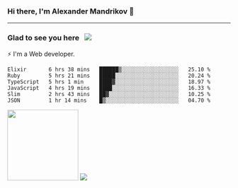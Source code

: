 ### Hi there, I'm Alexander Mandrikov 👋

- - -

### Glad to see you here &nbsp; ![](https://komarev.com/ghpvc/?username=nunsez&color=blue&label=visitors)

⚡ I'm a Web developer.

<!--✨ My GitHub <a href="https://nunsez.github.io/" target="_blank">resume link</a>-->

<!--
**nunsez/nunsez** is a ✨ _special_ ✨ repository because its `README.md` (this file) appears on your GitHub profile.

Here are some ideas to get you started:

- 🔭 I’m currently working on ...
- 🌱 I’m currently learning ...
- 👯 I’m looking to collaborate on ...
- 🤔 I’m looking for help with ...
- 💬 Ask me about ...
- 📫 How to reach me: ...
- 😄 Pronouns: ...
- ⚡ Fun fact: ...
-->


<!--START_SECTION:waka-->

```text
Elixir       6 hrs 38 mins   ██████▒░░░░░░░░░░░░░░░░░░   25.10 %
Ruby         5 hrs 21 mins   █████░░░░░░░░░░░░░░░░░░░░   20.24 %
TypeScript   5 hrs 1 min     ████▓░░░░░░░░░░░░░░░░░░░░   18.97 %
JavaScript   4 hrs 19 mins   ████░░░░░░░░░░░░░░░░░░░░░   16.33 %
Slim         2 hrs 43 mins   ██▓░░░░░░░░░░░░░░░░░░░░░░   10.25 %
JSON         1 hr 14 mins    █▒░░░░░░░░░░░░░░░░░░░░░░░   04.70 %
```

<!--END_SECTION:waka-->

<span>
<img height="160em" src="https://github-readme-stats-nunsez.vercel.app/api?username=nunsez&show_icons=true&count_private=true&hide_border=true&hide=issues" />
<img src="https://github-readme-stats-nunsez.vercel.app/api/top-langs/?username=nunsez&layout=compact&hide_border=true" />
</span>

<!--
[![willianrod's wakatime stats](https://github-readme-stats.vercel.app/api/wakatime?username=nunsez&hide_border=true)](https://github.com/anuraghazra/github-readme-stats)
-->
